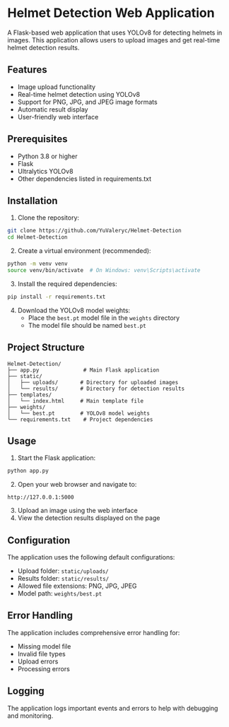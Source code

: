 # Helmet Detection Web Application

A Flask-based web application that uses YOLOv8 for detecting helmets in images. This application allows users to upload images and get real-time helmet detection results.

## Features

- Image upload functionality
- Real-time helmet detection using YOLOv8
- Support for PNG, JPG, and JPEG image formats
- Automatic result display
- User-friendly web interface

## Prerequisites

- Python 3.8 or higher
- Flask
- Ultralytics YOLOv8
- Other dependencies listed in requirements.txt

## Installation

1. Clone the repository:
```bash
git clone https://github.com/YuValeryc/Helmet-Detection
cd Helmet-Detection
```

2. Create a virtual environment (recommended):
```bash
python -m venv venv
source venv/bin/activate  # On Windows: venv\Scripts\activate
```

3. Install the required dependencies:
```bash
pip install -r requirements.txt
```

4. Download the YOLOv8 model weights:
   - Place the `best.pt` model file in the `weights` directory
   - The model file should be named `best.pt`

## Project Structure

```
Helmet-Detection/
├── app.py              # Main Flask application
├── static/
│   ├── uploads/       # Directory for uploaded images
│   └── results/       # Directory for detection results
├── templates/
│   └── index.html     # Main template file
├── weights/
│   └── best.pt        # YOLOv8 model weights
└── requirements.txt    # Project dependencies
```

## Usage

1. Start the Flask application:
```bash
python app.py
```

2. Open your web browser and navigate to:
```
http://127.0.0.1:5000
```

3. Upload an image using the web interface
4. View the detection results displayed on the page

## Configuration

The application uses the following default configurations:
- Upload folder: `static/uploads/`
- Results folder: `static/results/`
- Allowed file extensions: PNG, JPG, JPEG
- Model path: `weights/best.pt`

## Error Handling

The application includes comprehensive error handling for:
- Missing model file
- Invalid file types
- Upload errors
- Processing errors

## Logging

The application logs important events and errors to help with debugging and monitoring.

